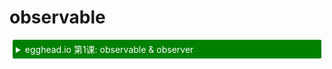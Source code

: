 # observable

<details>
    <summary style="color: white; background:green;padding:5px;margin:5px;border-radius:2px">egghead.io 第1课: observable & observer</summary>
    <br>
    <div style="padding:5px;">
        <iframe style="border: none;" width=760 height=427  src="https://egghead.io/lessons/javascript-sync-the-ui-with-the-app-state-using-mobx-observable-and-observer-in-react/embed" />
    </div>
    <a style="font-style: italic;" href="https://egghead.io/lessons/javascript-sync-the-ui-with-the-app-state-using-mobx-observable-and-observer-in-react">在 egghead.io 上观看</a>
</details>

<details>
    <summary style="color: white; background:green;padding:5px;margin:5px;border-radius:2px">egghead.io 第4课: observable 对象 & 映射</summary>
    <br>
    <div style="padding:5px;">
        <iframe style="border: none;" width=760 height=427  src="https://egghead.io/lessons/react-use-observable-objects-arrays-and-maps-to-store-state-in-mobx/embed" />
    </div>
    <a style="font-style:italic;padding:5px;margin:5px;"  href="https://egghead.io/lessons/react-use-observable-objects-arrays-and-maps-to-store-state-in-mobx">在 egghead.io 上观看</a>
</details>

用法:
* `observable(value)`
* `@observable classProperty = value`

Observable 值可以是JS基本数据类型、引用类型、普通对象、类实例、数组和映射。
匹配类型应用了以下转换规则，但可以通过使用**调节器**进行微调。请参见下文。

1. 如果 **value** 是ES6的 `Map` : 会返回一个新的 [Observable Map](map.md)。如果你不只关注某个特定entry的更改，而且对添加或删除其他entry时也做出反应的话，那么 Observable maps 会非常有用
1. 如果 **value** 是ES6的 `Set` : 会返回一个新的 Observable Set。
1. 如果 **value** 是数组，会返回一个 [Observable Array](array.md)。
1. 如果 **value** 是没有原型的对象，那么对象会被克隆并且所有的属性都会被转换成可观察的。参见 [Observable Object](object.md)。

1. 如果 **value** 是有原型的对象，JavaSript 原始数据类型或者函数，`observable` 会抛出。如果想要为这样的值创建一个独立的可观察引用，请使用 [Boxed Observable](boxed.md) observable 代替。MobX 不会将一个有原型的对象自动转换成可观察的，因为这是它构造函数的职责。在构造函数中使用 `extendObservable` 或在类定义上使用 `@observable` / `decorate` 。

乍看之下，这些规则可能看上去很复杂，但实际上实践当中你会发现他们是非常直观的。

一些建议:

* 要想使用 `@observable` 装饰器，首先要确保 在你的编译器(babel 或者 typescript)中 [装饰器是启用的](http://mobxjs.github.io/mobx/refguide/observable-decorator.html)。
* 默认情况下将一个数据结构转换成可观察的是**有感染性的**，这意味着 `observable` 被自动应用于数据结构包含的任何值，或者将来会被该数据结构包含的值。这个行为可以通过使用 *modifiers* 来更改。
* _[MobX 4 及以下版本]_ 要创建 **键是动态的对象** 时使用 [Observable Map](map.md)！对象上只有初始化时便存在的属性会转换成可观察的，尽管新添加的属性可以通过使用 extendObservable 转换成可观察的。

一些示例:

```javascript
const map = observable.map({ key: "value"});
map.set("key", "new value");

const list = observable([1, 2, 4]);
list[2] = 3;

const person = observable({
    firstName: "Clive Staples",
    lastName: "Lewis"
});
person.firstName = "C.S.";

const temperature = observable.box(20);
temperature.set(25);
```
